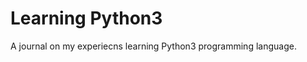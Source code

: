 Learning Python3
================

A journal on my experiecns learning Python3 programming language.
